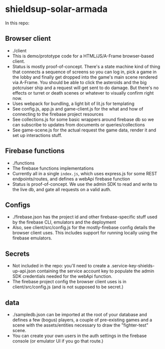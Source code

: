 # shieldsup-solar-armada

In this repo:

## Browser client
- ./client
- This is demo/prototype code for a HTML/JS/A-Frame browser-based client.
- Status is mostly proof-of-concept. There's a state machine kind of thing that connects a sequence of screens so you can log in, pick a game in the lobby and finally get dropped into the game's main scene rendered via A-Frame. You should be able to click the asteroids and the big potcruiser ship and a request will get sent to do damage. But there's no effects or turret or death scenes or whatever to visually confirm right now.
- Uses webpack for bundling, a light bit of lit.js for templating
- See config.js, app.js and game-client.js for the what and how of connecting to the firebase project resources
- See collections.js for some basic wrappers around firebase db so we can subscribe to updates from documents or queries/collections
- See game-scene.js for the actual request the game data, render it and set up interactions stuff.

## Firebase functions
- ./functions
- The firebase functions implementations
- Currently all in a single `index.js`, which uses express.js for some REST endpoints/routes, and defines a webApi firebase function
- Status is proof-of-concept. We use the admin SDK to read and write to the live db, and gate all requests on a valid auth.

## Configs
- ./firebase.json has the project id and other firebase-specific stuff used by the firebase CLI, emulators and the deployment
- Also, see client/src/config.js for the mostly-firebase config details the browser client uses. This includes support for running locally using the firebase emulators.

## Secrets
- Not included in the repo: you'll need to create a .service-key-shields-up-api.json containing the service account key to populate the admin SDK credentials needed for the webApi function.
- The firebase project config the browser client uses is in client/src/config.js (and is not supposed to be secret.)

## data
- ./sampledb.json can be imported at the root of your database and defines a few (bogus) players, a couple of pre-existing games and a scene with the assets/entities necessary to draw the "fighter-test" scene.
- You can create your own users in the auth settings in the firebase console (or emulator UI if you go that route.)
